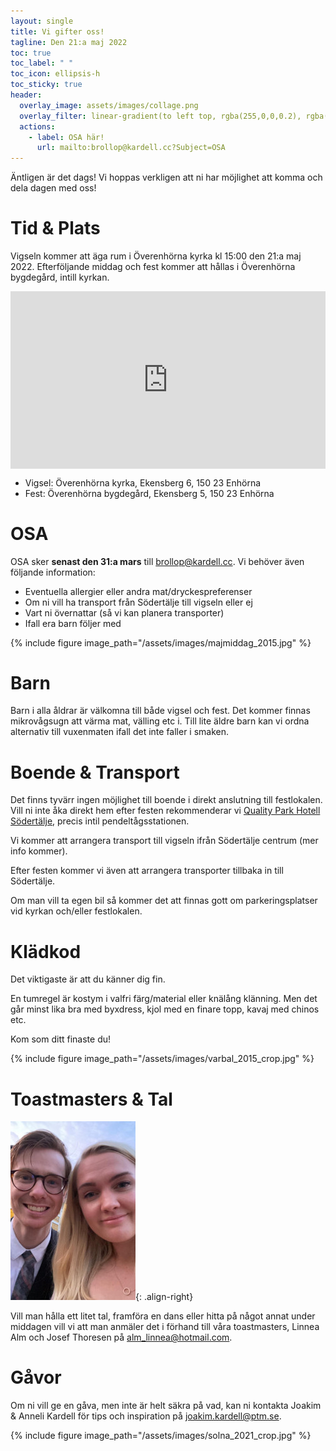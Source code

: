 ```yaml
---
layout: single
title: Vi gifter oss!
tagline: Den 21:a maj 2022
toc: true
toc_label: " "
toc_icon: ellipsis-h
toc_sticky: true
header:
  overlay_image: assets/images/collage.png
  overlay_filter: linear-gradient(to left top, rgba(255,0,0,0.2), rgba(0,146,202,0.5))
  actions:
    - label: OSA här!
      url: mailto:brollop@kardell.cc?Subject=OSA
---
```


Äntligen är det dags! Vi hoppas verkligen att ni har möjlighet att komma och dela dagen med oss!

# Tid & Plats

Vigseln kommer att äga rum i Överenhörna kyrka kl 15:00 den 21:a maj 2022. Efterföljande middag och fest kommer att hållas i Överenhörna bygdegård, intill kyrkan.

<div style="position:relative;padding-top:56.25%;">
  <iframe
    src="https://www.google.com/maps/embed?pb=!1m18!1m12!1m3!1d2036.966408610498!2d17.400695816050465!3d59.300118220406496!2m3!1f0!2f0!3f0!3m2!1i1024!2i768!4f13.1!3m3!1m2!1s0x465f0527124c80b5%3A0x4072f460fbbe3d81!2zw5Z2ZXJlbmjDtnJuYSBreXJrYQ!5e0!3m2!1sen!2sse!4v1628786473403!5m2!1sen!2sse"
    style="position:absolute;top:0;left:0;width:100%;height:100%;"
    frameborder="0"
    allowfullscreen=""
    loading="lazy"
  >
  </iframe>
</div>

- Vigsel: Överenhörna kyrka, Ekensberg 6, 150 23 Enhörna
- Fest: Överenhörna bygdegård, Ekensberg 5, 150 23 Enhörna

# OSA

OSA sker **senast den 31:a mars** till brollop@kardell.cc.
Vi behöver även följande information:
- Eventuella allergier eller andra mat/dryckespreferenser
- Om ni vill ha transport från Södertälje till vigseln eller ej
- Vart ni övernattar (så vi kan planera transporter)
- Ifall era barn följer med

{% include figure image_path="/assets/images/majmiddag_2015.jpg" %}

# Barn

Barn i alla åldrar är välkomna till både vigsel och fest.
Det kommer finnas mikrovågsugn att värma mat, välling etc i.
Till lite äldre barn kan vi ordna alternativ till vuxenmaten ifall det inte faller i smaken.

# Boende & Transport

Det finns tyvärr ingen möjlighet till boende i direkt anslutning till festlokalen.
Vill ni inte åka direkt hem efter festen rekommenderar vi [Quality Park Hotell Södertälje](https://goo.gl/maps/opNgTjJorktxMZHx5), precis intil pendeltågsstationen.

Vi kommer att arrangera transport till vigseln ifrån Södertälje centrum (mer info kommer).

Efter festen kommer vi även att arrangera transporter tillbaka in till Södertälje.

Om man vill ta egen bil så kommer det att finnas gott om parkeringsplatser vid kyrkan och/eller festlokalen.

# Klädkod

Det viktigaste är att du känner dig fin.

En tumregel är kostym i valfri färg/material eller knälång klänning.
Men det går minst lika bra med byxdress, kjol med en finare topp, kavaj med chinos etc.

Kom som ditt finaste du!

{% include figure image_path="/assets/images/varbal_2015_crop.jpg" %}

# Toastmasters & Tal

![image-right](/assets/images/toastmasters_cropped.jpg){: .align-right}

Vill man hålla ett litet tal, framföra en dans eller hitta på något annat under
middagen vill vi att man anmäler det i förhand till våra toastmasters,
Linnea Alm och Josef Thoresen på [alm_linnea@hotmail.com](mailto:alm_linnea@hotmail.com).

# Gåvor

Om ni vill ge en gåva, men inte är helt säkra på vad, kan ni kontakta Joakim & Anneli Kardell
för tips och inspiration på [joakim.kardell@ptm.se](mailto:joakim.kardell@ptm.se).

{% include figure image_path="/assets/images/solna_2021_crop.jpg" %}

